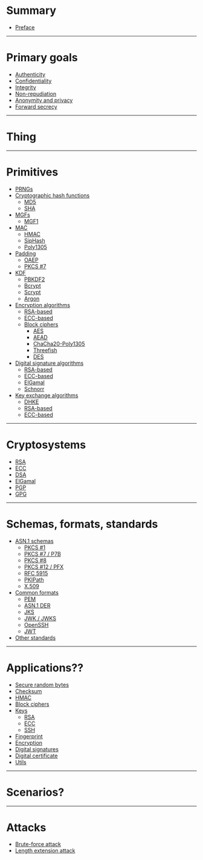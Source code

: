 # Summary

- [Preface](./preface.md)

---

# Primary goals

- [Authenticity](./goals/authenticity.md)
- [Confidentiality](./goals/confidentiality.md)
- [Integrity](./goals/integrity.md)
- [Non-repudiation](./goals/non-repudiation.md)
- [Anonymity and privacy]()
- [Forward secrecy]()

---

# Thing

---

# Primitives

- [PRNGs]()
- [Cryptographic hash functions](./primitives/cryptographic-hash-functions/index.md)
    - [MD5](./primitives/cryptographic-hash-functions/md5.md)
    - [SHA](./primitives/cryptographic-hash-functions/sha.md)
- [MGFs](./primitives/mask-generation-functions/index.md)
  - [MGF1](./primitives/mask-generation-functions/mgf1.md)
- [MAC](./primitives/mac/index.md)
    - [HMAC](./primitives/mac/hmac.md)
    - [SipHash]()
    - [Poly1305]()
- [Padding](./primitives/padding/index.md)
  - [OAEP](./primitives/padding/oaep.md)
  - [PKCS #7](./primitives/padding/pkcs7.md)
- [KDF](./primitives/kdf.md)
    - [PBKDF2]()
    - [Bcrypt]()
    - [Scrypt]()
    - [Argon]()
- [Encryption algorithms](./primitives/encryption-algorithms.md)
  - [RSA-based](./cryptosystems/rsa/encryption-schemes.md)
  - [ECC-based](./cryptosystems/ecc/encryption-algorithms.md)
  - [Block ciphers](./primitives/block-ciphers/index.md)
    - [AES](./primitives/block-ciphers/aes.md)
    - [AEAD]()
    - [ChaCha20-Poly1305]()
    - [Threefish]()
    - [DES]()
- [Digital signature algorithms](./primitives/digital-signature.md)
  - [RSA-based](./cryptosystems/rsa/digital-signature-algorithms.md)
  - [ECC-based](./cryptosystems/ecc/digital-signature-algorithms.md)
  - [ElGamal]()
  - [Schnorr]()
- [Key exchange algorithms](./primitives/key-exchange-algorithms/index.md)
    - [DHKE](./primitives/key-exchange-algorithms/diffie-hellman.md)
    - [RSA-based](./cryptosystems/rsa/key-exchange.md)
    - [ECC-based](./cryptosystems/ecc/key-exchange.md)

---

# Cryptosystems

- [RSA](./cryptosystems/rsa/index.md)
- [ECC](./cryptosystems/ecc/index.md)
- [DSA](./cryptosystems/dsa.md)
- [ElGamal]()
- [PGP](./cryptosystems/pgp.md)
- [GPG]()

---

# Schemas, formats, standards

- [ASN.1 schemas](./asn1-schemas/index.md)
    - [PKCS #1](./asn1-schemas/pkcs1.md)
    - [PKCS #7 / P7B](./asn1-schemas/pkcs7.md)
    - [PKCS #8](./asn1-schemas/pkcs8.md)
    - [PKCS #12 / PFX](./asn1-schemas/pkcs12.md)
    - [RFC 5915](./asn1-schemas/ecprivatekey.md)
    - [PKIPath](./asn1-schemas/pkipath.md)
    - [X.509](./asn1-schemas/x509.md)
- [Common formats](./common-formats/index.md)
    - [PEM](./common-formats/pem.md)
    - [ASN.1 DER](./common-formats/der.md)
    - [JKS](./common-formats/jks.md)
    - [JWK / JWKS](./common-formats/jwk.md)
    - [OpenSSH](./common-formats/openssh.md)
    - [JWT](./common-formats/jwt.md)
- [Other standards](./standards.md)

---

# Applications??

- [Secure random bytes](./applications/rand.md)
- [Checksum](./applications/checksum.md)
- [HMAC](./applications/hmac.md)
- [Block ciphers](./applications/block-ciphers.md)
- [Keys]()
    - [RSA](./applications/code.md)
    - [ECC](./applications/keys/ecc.md)
    - [SSH](./applications/keys/ssh.md)
- [Fingerprint](./applications/fingerprint.md)
- [Encryption](./applications/ciphertext.md)
- [Digital signatures]()
- [Digital certificate](./applications/digital-certificate.md)
- [Utils](./applications/utils.md)

---

# Scenarios?

---

# Attacks

- [Brute-force attack]()
- [Length extension attack]()
